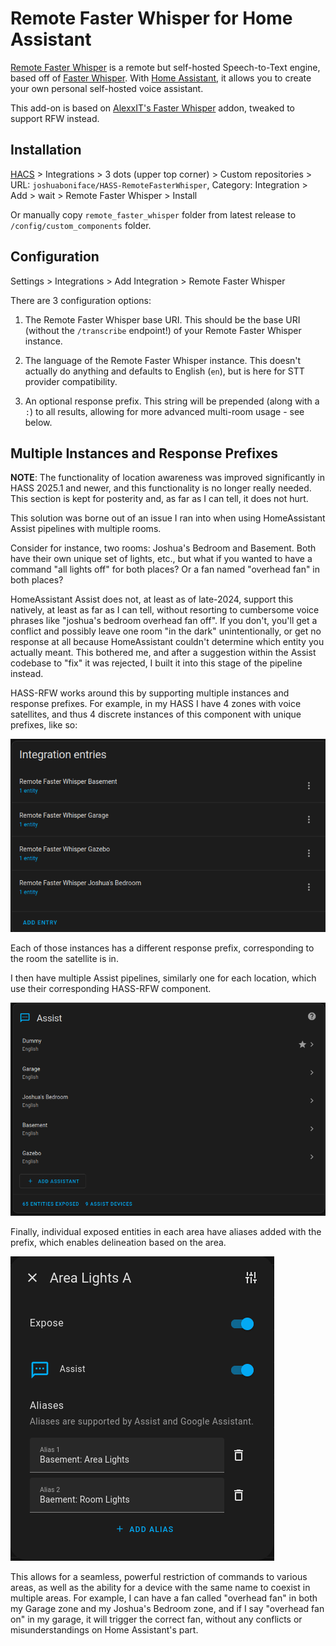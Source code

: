 # Remote Faster Whisper for Home Assistant

[Remote Faster Whisper](https://github.com/joshuaboniface/remote-faster-whisper) is a remote but self-hosted Speech-to-Text engine, based off of [Faster Whisper](https://github.com/guillaumekln/faster-whisper). With [Home Assistant](https://www.home-assistant.io/), it allows you to create your own personal self-hosted voice assistant.

This add-on is based on [AlexxIT's Faster Whisper](https://github.com/AlexxIT/FasterWhisper) addon, tweaked to support RFW instead.

## Installation

[HACS](https://hacs.xyz/) > Integrations > 3 dots (upper top corner) > Custom repositories > URL: `joshuaboniface/HASS-RemoteFasterWhisper`, Category: Integration > Add > wait > Remote Faster Whisper > Install

Or manually copy `remote_faster_whisper` folder from latest release to `/config/custom_components` folder.

## Configuration

Settings > Integrations > Add Integration > Remote Faster Whisper

There are 3 configuration options:

1. The Remote Faster Whisper base URI. This should be the base URI (without the `/transcribe` endpoint!) of your Remote Faster Whisper instance.

2. The language of the Remote Faster Whisper instance. This doesn't actually do anything and defaults to English (`en`), but is here for STT provider compatibility.

3. An optional response prefix. This string will be prepended (along with a `:`) to all results, allowing for more advanced multi-room usage - see below.

## Multiple Instances and Response Prefixes

**NOTE**: The functionality of location awareness was improved significantly in HASS 2025.1 and newer, and this functionality is no longer really needed. This section is kept for posterity and, as far as I can tell, it does not hurt.

This solution was borne out of an issue I ran into when using HomeAssistant Assist pipelines with multiple rooms.

Consider for instance, two rooms: Joshua's Bedroom and Basement. Both have their own unique set of lights, etc., but what if you wanted to have a command "all lights off" for both places? Or a fan named "overhead fan" in both places?

HomeAssistant Assist does not, at least as of late-2024, support this natively, at least as far as I can tell, without resorting to cumbersome voice phrases like "joshua's bedroom overhead fan off". If you don't, you'll get a conflict and possibly leave one room "in the dark" unintentionally, or get no response at all because HomeAssistant couldn't determine which entity you actually meant. This bothered me, and after a suggestion within the Assist codebase to "fix" it was rejected, I built it into this stage of the pipeline instead.

HASS-RFW works around this by supporting multiple instances and response prefixes. For example, in my HASS I have 4 zones with voice satellites, and thus 4 discrete instances of this component with unique prefixes, like so:

![Components](/images/components.png)

Each of those instances has a different response prefix, corresponding to the room the satellite is in.

I then have multiple Assist pipelines, similarly one for each location, which use their corresponding HASS-RFW component.

![Pipelines](/images/pipelines.png)

Finally, individual exposed entities in each area have aliases added with the prefix, which enables delineation based on the area.

![Entities](/images/entities.png)

This allows for a seamless, powerful restriction of commands to various areas, as well as the ability for a device with the same name to coexist in multiple areas. For example, I can have a fan called "overhead fan" in both my Garage zone and my Joshua's Bedroom zone, and if I say "overhead fan on" in my garage, it will trigger the correct fan, without any conflicts or misunderstandings on Home Assistant's part.
